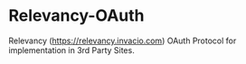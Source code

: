 # Relevancy-OAuth
Relevancy (https://relevancy.invacio.com) OAuth Protocol for implementation in 3rd Party Sites.
